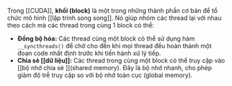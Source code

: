 Trong [[CUDA]], **khối (block)** là một trong những thành phần cơ bản để tổ chức mô hình [[lập trình song song]]. Nó giúp nhóm các thread lại với nhau theo cách mà các thread trong cùng 1 block có thể:
- **Đồng bộ hóa:** Các thread cùng một block có thể sử dụng hàm `__syncthreads()` để chờ cho đến khi mọi thread đều hoàn thành một đoạn code nhất định trước khi tiến hành xử lý tiếp.
- **Chia sẻ [[dữ liệu]]:** Các thread trong cùng một block có thể truy cập vào [[bộ nhớ chia sẻ ]](shared memory). Đây là bộ nhớ nhanh, cho phép giảm độ trễ truy cập so với bộ nhớ toàn cục (global memory).